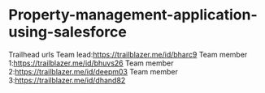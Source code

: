 # Property-management-application-using-salesforce

Trailhead urls
 Team lead:https://trailblazer.me/id/bharc9
 Team member 1:https://trailblazer.me/id/bhuvs26
 Team member 2:https://trailblazer.me/id/deepm03
 Team member 3:https://trailblazer.me/id/dhand82
